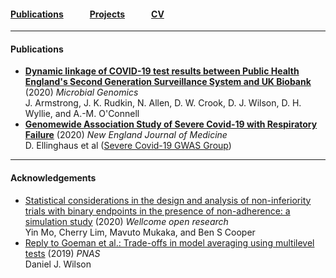 #### [Publications](/publications)   [Projects](/projects)   [CV](/cv)

---

#### Publications

- [**Dynamic linkage of COVID-19 test results between Public Health England's Second Generation Surveillance System and UK Biobank**](https://doi.org/10.1099/mgen.0.000397) (2020) *Microbial Genomics*  
J. Armstrong, J. K. Rudkin, N. Allen, D. W. Crook, D. J. Wilson, D. H. Wyllie, and A.-M. O'Connell   
- [**Genomewide Association Study of Severe Covid-19 with Respiratory Failure**](https://pubmed.ncbi.nlm.nih.gov/32558485/) (2020) *New England Journal of Medicine*   
D. Ellinghaus et al ([Severe Covid-19 GWAS Group](https://www.nejm.org/doi/suppl/10.1056/NEJMoa2020283/suppl_file/nejmoa2020283_appendix_1.pdf))    

---

#### Acknowledgements

- [Statistical considerations in the design and analysis of non-inferiority trials with binary endpoints in the presence of non-adherence: a simulation study](https://www.ncbi.nlm.nih.gov/pmc/articles/PMC7205408/) (2020) *Wellcome open research*  
Yin Mo, Cherry Lim, Mavuto Mukaka, and Ben S Cooper    
- [Reply to Goeman et al.: Trade-offs in model averaging using multilevel tests](https://www.pnas.org/content/116/47/23384.full) (2019) *PNAS*    
Daniel J. Wilson
